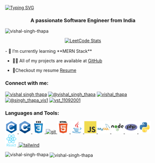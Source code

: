<a href="https://git.io/typing-svg"><img src="https://readme-typing-svg.demolab.com?font=Roboto&size=30&pause=1000&center=true&vCenter=true&random=false&width=435&lines=%E0%A4%A8%E0%A4%AE%E0%A4%B8%E0%A5%8D%E0%A4%A4%E0%A5%87+%F0%9F%99%8F%2C;Vishal+Singh+Thapa+this+side;Glad+to+meet+you!!" alt="Typing SVG" /></a>
<h3 align="center">A passionate Software Engineer from India</h3>

<p align="left"> <img src="https://komarev.com/ghpvc/?username=vishal-singh-thapa&label=Profile%20views&color=0e75b6&style=flat" alt="vishal-singh-thapa" /> </p>

<div align="center">
  <a href="https://leetcode.com/u/Shinigami_001/">
    <img src="https://leetcard.jacoblin.cool/VST_11092001?theme=dark&font=Noto%20Sans%20Display&ext=contest" alt="LeetCode Stats">
  </a>
</div>
<br> 
- 🌱 I’m currently learning **MERN Stack**

- 👨‍💻 All of my projects are available at [GitHub](https://github.com/Vishal-Singh-Thapa)

- 📄Checkout my resume [Resume](https://drive.google.com/file/d/1ot4Qzk3mI_R8tSvxK4k4iQOfKVpnKwAD/view?usp=drivesdk)

<h3 align="left">Connect with me:</h3>
<p align="left">
<a href="https://www.linkedin.com/in/vishal-singh-thapa-5ba6a5229?lipi=urn%3Ali%3Apage%3Ad_flagship3_profile_view_base_contact_details%3BP8ZscHNcRu6W0xi8oNHsbw%3D%3D" target="blank"><img align="center" src="https://raw.githubusercontent.com/rahuldkjain/github-profile-readme-generator/master/src/images/icons/Social/linked-in-alt.svg" alt="vishal singh thapa" height="30" width="40" /></a>
<a href="https://www.instagram.com/vishal_singh_thapa?igsh=c2Y0eGJja3N2eWlm" target="blank"><img align="center" src="https://raw.githubusercontent.com/rahuldkjain/github-profile-readme-generator/master/src/images/icons/Social/instagram.svg" alt="@vishal_singh_thapa" height="30" width="40" /></a>
<a href="https://www.codechef.com/users/vishal_thapa" target="blank"><img align="center" src="https://cdn.jsdelivr.net/npm/simple-icons@3.1.0/icons/codechef.svg" alt="vishal_thapa" height="30" width="40" /></a>
<a href="https://www.hackerrank.com/profile/singh_thapa_vis1" target="blank"><img align="center" src="https://raw.githubusercontent.com/rahuldkjain/github-profile-readme-generator/master/src/images/icons/Social/hackerrank.svg" alt="@singh_thapa_vis1" height="30" width="40" /></a>
<a href="https://www.leetcode.com/vst_11092001" target="blank"><img align="center" src="https://raw.githubusercontent.com/rahuldkjain/github-profile-readme-generator/master/src/images/icons/Social/leet-code.svg" alt="vst_11092001" height="30" width="40" /></a>
</p>

<h3 align="left">Languages and Tools:</h3>
<p align="left"> <a href="https://www.cprogramming.com/" target="_blank" rel="noreferrer"> <img src="https://raw.githubusercontent.com/devicons/devicon/master/icons/c/c-original.svg" alt="c" width="40" height="40"/> </a> <a href="https://www.w3schools.com/cpp/" target="_blank" rel="noreferrer"> <img src="https://raw.githubusercontent.com/devicons/devicon/master/icons/cplusplus/cplusplus-original.svg" alt="cplusplus" width="40" height="40"/> </a> <a href="https://www.w3schools.com/css/" target="_blank" rel="noreferrer"> <img src="https://raw.githubusercontent.com/devicons/devicon/master/icons/css3/css3-original-wordmark.svg" alt="css3" width="40" height="40"/> </a> <a href="https://git-scm.com/" target="_blank" rel="noreferrer"> <img src="https://www.vectorlogo.zone/logos/git-scm/git-scm-icon.svg" alt="git" width="40" height="40"/> </a> <a href="https://www.w3.org/html/" target="_blank" rel="noreferrer"> <img src="https://raw.githubusercontent.com/devicons/devicon/master/icons/html5/html5-original-wordmark.svg" alt="html5" width="40" height="40"/> </a> <a href="https://www.java.com" target="_blank" rel="noreferrer"> <img src="https://raw.githubusercontent.com/devicons/devicon/master/icons/java/java-original.svg" alt="java" width="40" height="40"/> </a> <a href="https://developer.mozilla.org/en-US/docs/Web/JavaScript" target="_blank" rel="noreferrer"> <img src="https://raw.githubusercontent.com/devicons/devicon/master/icons/javascript/javascript-original.svg" alt="javascript" width="40" height="40"/> </a> <a href="https://www.mysql.com/" target="_blank" rel="noreferrer"> <img src="https://raw.githubusercontent.com/devicons/devicon/master/icons/mysql/mysql-original-wordmark.svg" alt="mysql" width="40" height="40"/> </a> <a href="https://nodejs.org" target="_blank" rel="noreferrer"> <img src="https://raw.githubusercontent.com/devicons/devicon/master/icons/nodejs/nodejs-original-wordmark.svg" alt="nodejs" width="40" height="40"/> </a> <a href="https://www.php.net" target="_blank" rel="noreferrer"> <img src="https://raw.githubusercontent.com/devicons/devicon/master/icons/php/php-original.svg" alt="php" width="40" height="40"/> </a> <a href="https://www.python.org" target="_blank" rel="noreferrer"> <img src="https://raw.githubusercontent.com/devicons/devicon/master/icons/python/python-original.svg" alt="python" width="40" height="40"/> </a> <a href="https://reactjs.org/" target="_blank" rel="noreferrer"> <img src="https://raw.githubusercontent.com/devicons/devicon/master/icons/react/react-original-wordmark.svg" alt="react" width="40" height="40"/> </a> <a href="https://tailwindcss.com/" target="_blank" rel="noreferrer"> <img src="https://www.vectorlogo.zone/logos/tailwindcss/tailwindcss-icon.svg" alt="tailwind" width="40" height="40"/> </a> </p>

<p><img align="left" src="https://github-readme-stats.vercel.app/api/top-langs?username=vishal-singh-thapa&show_icons=true&locale=en&layout=compact" alt="vishal-singh-thapa" /></p>

<p>&nbsp;<img align="center" src="https://github-readme-stats.vercel.app/api?username=vishal-singh-thapa&show_icons=true&locale=en" alt="vishal-singh-thapa" /></p>

